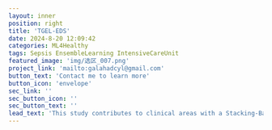 ```yaml
---
layout: inner
position: right
title: 'TGEL-EDS'
date: 2024-8-20 12:09:42
categories: ML4Healthy
tags: Sepsis EnsembleLearning IntensiveCareUnit
featured_image: 'img/选区_007.png'
project_link: 'mailto:galahadcyl@gmail.com'
button_text: 'Contact me to learn more'
button_icon: 'envelope'
sec_link: ''
sec_button_icon: ''
sec_button_text: ''
lead_text: 'This study contributes to clinical areas with a Stacking-Based TemporalGRU model for early detection of sepsis in ICU. The prediction model has theability to help ICU physicians predict which patients are likely to contractsepsis so that they can take medication and clinical interventions to reduce their patients’ risk of infection.'
---
```

